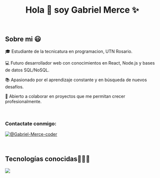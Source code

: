 <h1 align="center">Hola 👋  soy Gabriel Merce  ✨ </h1> 

<br>
<h2>Sobre mi 😃</h2>
<!--Intro start-->

<p align="left">
🎓 Estudiante de la tecnicatura en programacion, UTN Rosario.

💻 Futuro desarrollador web con conocimientos en React, Node.js y bases de datos SQL/NoSQL.

📚 Apasionado por el aprendizaje constante y en búsqueda de nuevos desafíos.

🤝 Abierto a colaborar en proyectos que me permitan crecer profesionalmente. 


<!--Intro end-->
  </p>
<br>

<h3 align="left">Contactate conmigo:</h3>
<p align="left">
  <a href = "mailto:gabrielmerce910@gmail.com" target="blank"><img align="center" src="https://img.shields.io/badge/Gmail-D14836?style=for-the-badge&logo=gmail&logoColor=white" alt="@Gabriel-Merce-coder"  /></a>
</p>

<br>

<h2 >Tecnologías conocidas👨🏻‍💻</h2>
<!--tech stack icons-->
<p align="left">
  <a href="https://skillicons.dev">
    <img src="https://skillicons.dev/icons?i=c,css,html,js,nodejs,mysql,sqlite,mongodb,git,github,vscode" />
  </a>
</p>
<br>
<!-------------------------->

<br>


<!--- stats (end) -->

